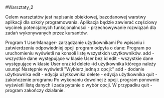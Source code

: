 #Warsztaty_2

Celem	warsztatów	jest	napisanie	obiektowej,	bazodanowej	warstwy	aplikacji	dla	szkoły
programowania.
Aplikacja	będzie	zawierać	częściowy	wycinek	potencjalnych	funkcjonalności	-
przechowywanie	rozwiązań	dla	zadań	wykonywanych	przez	kursantów.

Program	1	UserManager-	zarządzanie
użytkownikami
Po	wpisaniu	i	zatwierdzeniu	odpowiedniej
opcji	program	odpyta	o	dane:
Program	po	uruchomieniu	wyświetli	na
konsoli	listę	wszystkich	użytkowników.
add	-	wszystkie	dane	występujące	w
klasie	User	bez	id
edit	-	wszystkie	dane	występujące	w
klasie	User	oraz	id
delete	-id	użytkownika	którego	należy
usunąć
Następnie	wyświetli
"Wybierz	jedną	z	opcji:"
add	-	dodanie	użytkownika
edit	-	edycja	użytkownika
delete	-	edycja	użytkownika
quit	-	zakończenie	programu
Po	wykonaniu	dowolnej	z	opcji,	program
ponownie	wyświetli	listę	danych	i	zada
pytanie	o	wybór	opcji.
W	przypadku	quit	-	program	zakończy
działanie.







